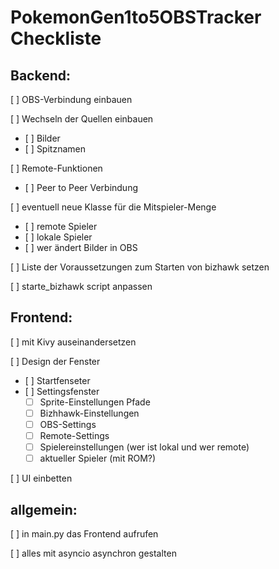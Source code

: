 # PokemonGen1to5OBSTracker Checkliste

Backend:
---
[ ] OBS-Verbindung einbauen

[ ] Wechseln der Quellen einbauen
*    [ ] Bilder
*    [ ] Spitznamen

[ ] Remote-Funktionen
*    [ ] Peer to Peer Verbindung

[ ] eventuell neue Klasse für die Mitspieler-Menge
*    [ ] remote Spieler
*    [ ] lokale Spieler
*    [ ] wer ändert Bilder in OBS

[ ] Liste der Voraussetzungen zum Starten von bizhawk setzen

[ ] starte_bizhawk script anpassen

Frontend:
---
[ ] mit Kivy auseinandersetzen

[ ] Design der Fenster
*    [ ] Startfenseter
*    [ ] Settingsfenster
     *   [ ] Sprite-Einstellungen Pfade
     *   [ ] Bizhhawk-Einstellungen
     *   [ ] OBS-Settings
     *   [ ] Remote-Settings
     *   [ ] Spielereinstellungen (wer ist lokal und wer remote)
     *   [ ] aktueller Spieler (mit ROM?)

[ ] UI einbetten

allgemein:
---
[ ] in main.py das Frontend aufrufen

[ ] alles mit asyncio asynchron gestalten